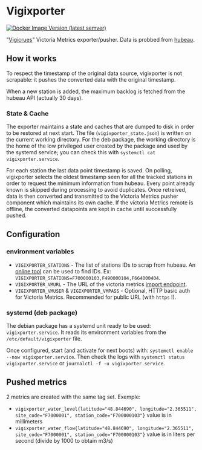 # Vigixporter

[![Docker Image Version (latest semver)](https://img.shields.io/docker/v/hekmon/vigixporter?label=DockerHub&logo=docker&sort=semver)](https://hub.docker.com/r/hekmon/vigixporter)

"[Vigicrues](https://www.vigicrues.gouv.fr/)" Victoria Metrics exporter/pusher. Data is probbed from [hubeau](https://hubeau.eaufrance.fr/page/api-hydrometrie).

## How it works

To respect the timestamp of the original data source, vigixporter is not scrapable: it pushes the converted data with the original timestamp.

When a new station is added, the maximum backlog is fetched from the hubeau API (actually 30 days).

### State & Cache

The exporter maintains a state and caches that are dumped to disk in order to be restored at next start. The file (`vigixporter_state.json`) is written on the current working directory. For the deb package, the working directory is the home of the low privileged user created by the package and used by the systemd service; you can check this with `systemctl cat vigixporter.service`.

For each station the last data point timestamp is saved. On polling, vigixporter selects the oldest timestamp seen for all the tracked stations in order to request the minimum information from hubeau. Every point already known is skipped during processing to avoid duplicates. Once retreived, data is then converted and transmitted to the Victoria Metrics pusher component which maintains its own cache. If the victoria Metrics remote is offline, the converted datapoints are kept in cache until successfully pushed.

## Configuration

### environment variables

* `VIGIXPORTER_STATIONS` - The list of stations IDs to scrap from hubeau. An [online tool](https://hubeau.eaufrance.fr/sites/default/files/api/demo/hydro/index.htm) can be used to find IDs. Ex: `VIGIXPORTER_STATIONS=F700000103,F490000104,F664000404`.
* `VIGIXPORTER_VMURL` - The URL of the victoria metrics [import endpoint](https://github.com/VictoriaMetrics/VictoriaMetrics#how-to-import-data-in-json-line-format).
* `VIGIXPORTER_VMUSER` & `VIGIXPORTER_VMPASS` - Optional, HTTP basic auth for Victoria Metrics. Recommended for public URL (with `https` !).

### systemd (deb package)

The debian package has a systemd unit ready to be used: `vigixporter.service`. It reads its environment variables from the `/etc/default/vigixporter` file.

Once configured, start (and activate for next boots) with: `systemctl enable --now vigixporter.service`. Then check the logs with `systemctl status vigixporter.service` or `journalctl -f -u vigixporter.service`.

## Pushed metrics

2 metrics are created with the same tag set. Exemple:

* `vigixporter_water_level{latitude="48.844690", longitude="2.365511", site_code="F7000001", station_code="F700000103"}` value is in millimeters
* `vigixporter_water_flow{latitude="48.844690", longitude="2.365511", site_code="F7000001", station_code="F700000103"}` value is in liters per second (divide by 1000 to obtain m3/s)

